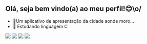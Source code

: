 ## Olá, seja bem vindo(a) ao meu perfil!😊\o/

- 🔭Um aplicativo de apresentação da cidade aonde moro...
- 🌱 Estudando linguagem C

<div> 
  <a href="https://www.linkedin.com/in/Yuri Cardoso" target="_blank"><img src="https://img.shields.io/badge/-LinkedIn-%230077B5?style=for-the-badge&logo=linkedin&logoColor=white" target="_blank"></a> 
 <a href="yuricardoso.dev@gmail.com"><img src="https://img.shields.io/badge/-Gmail-%23333?style=for-the-badge&logo=gmail&logoColor=red" target="blank"></a>
  <a href="https://instagram.com/rafaballerini" target="_blank"><img src="https://img.shields.io/badge/-Instagram-%23E4405F?style=for-the-badge&logo=instagram&logoColor=purple" target="_blank"></a>
 <a href="https://wa.me/<(21)980787038"><img src="https://img.shields.io/badge/WhatsApp-25D366?style=for-the-badge&logo=whatsapp&logoColor=black"></a>
  </div>
